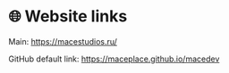 # 🌐 Website links

Main: https://macestudios.ru/

GitHub default link: https://maceplace.github.io/macedev
